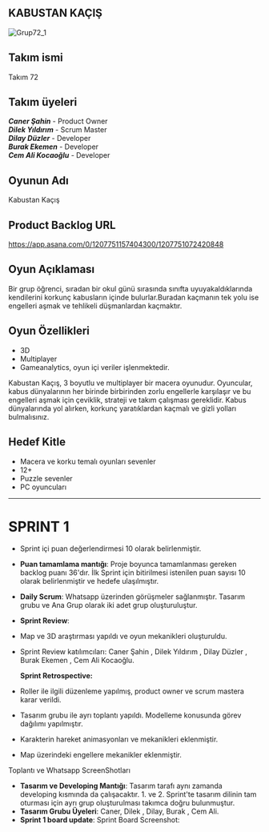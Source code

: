 ## KABUSTAN KAÇIŞ

![Grup72_1](https://github.com/Pancariano/GOUA-Bootcamp/assets/83187104/c810d2a9-3679-4ab7-bca8-69a2ee1ff9e4)


## Takım ismi
Takım 72

## Takım üyeleri
***Caner Şahin*** - Product Owner <br />
***Dilek Yıldırım*** - Scrum Master <br />
***Dilay Düzler*** - Developer <br />
***Burak Ekemen*** - Developer <br />
***Cem Ali Kocaoğlu*** - Developer

## Oyunun Adı
Kabustan Kaçış

## Product Backlog URL
https://app.asana.com/0/1207751157404300/1207751072420848

## Oyun Açıklaması
Bir grup öğrenci, sıradan bir okul günü sırasında sınıfta uyuyakaldıklarında kendilerini korkunç kabusların içinde bulurlar.Buradan kaçmanın tek yolu ise engelleri aşmak ve tehlikeli düşmanlardan kaçmaktır.

## Oyun Özellikleri

- 3D
- Multiplayer
- Gameanalytics, oyun içi veriler işlenmektedir.

Kabustan Kaçış, 3 boyutlu ve multiplayer bir macera oyunudur. Oyuncular, kabus dünyalarının her birinde birbirinden zorlu engellerle karşılaşır ve bu engelleri aşmak için 
çeviklik, strateji ve takım çalışması gereklidir. Kabus dünyalarında yol alırken, korkunç yaratıklardan kaçmalı ve gizli yolları bulmalısınız.

## Hedef Kitle
- Macera ve korku temalı oyunları sevenler 
- 12+
- Puzzle sevenler
- PC oyuncuları
---
# **SPRINT 1**

- Sprint içi puan değerlendirmesi 10 olarak belirlenmiştir.
- **Puan tamamlama mantığı**: Proje boyunca tamamlanması gereken backlog puanı 36'dır. İlk Sprint için bitirilmesi istenilen puan sayısı 10 olarak belirlenmiştir ve hedefe ulaşılmıştır.
- **Daily Scrum**: Whatsapp üzerinden görüşmeler sağlanmıştır. Tasarım grubu ve Ana Grup olarak iki adet grup oluşturuluştur.
- 
  **Sprint Review**:
- Map ve 3D araştırması yapıldı ve oyun mekanikleri oluşturuldu.
- Sprint Review katılımcıları: Caner Şahin , Dilek Yıldırım , Dilay Düzler , Burak Ekemen , Cem Ali Kocaoğlu.


  **Sprint Retrospective:**
- Roller ile ilgili düzenleme yapılmış, product owner ve scrum mastera karar verildi.
- Tasarım grubu ile ayrı toplantı yapıldı. Modelleme konusunda görev dağılımı yapılmıştır.
- Karakterin hareket animasyonları ve mekanikleri eklenmiştir.
- Map üzerindeki engellere mekanikler eklenmiştir.

  
Toplantı ve Whatsapp ScreenShotları 

- **Tasarım ve Developing Mantığı**: Tasarım tarafı aynı zamanda developing kısmında da çalışacaktır. 1. ve 2. Sprint'te tasarım dilinin tam oturması için ayrı grup oluşturulması takımca doğru bulunmuştur.
- **Tasarım Grubu Üyeleri**: Caner, Dilek , Dilay, Burak , Cem Ali.
- **Sprint 1 board update**: Sprint Board Screenshot: 
